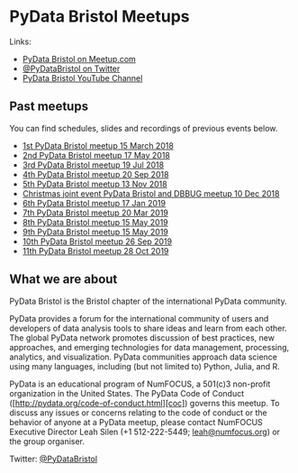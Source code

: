 # PyData Bristol Meetups

Links:
- [PyData Bristol on Meetup.com][meetup]
- [@PyDataBristol on Twitter][twitter]
- [PyData Bristol YouTube Channel][youtube]

## Past meetups

You can find schedules, slides and recordings of previous events below.
- [1st PyData Bristol meetup 15 March 2018](./meetup_2018_03_15)
- [2nd PyData Bristol meetup 17 May 2018](./meetup_2018_05_17)
- [3rd PyData Bristol meetup 19 Jul 2018](./meetup_2018_07_19)
- [4th PyData Bristol meetup 20 Sep 2018](./meetup_2018_09_20)
- [5th PyData Bristol meetup 13 Nov 2018](./meetup_2018_11_13)
- [Christmas joint event PyData Bristol and DBBUG meetup 10 Dec 2018](./meetup_2018_12_10)
- [6th PyData Bristol meetup 17 Jan 2019](./meetup_2019_01_17)
- [7th PyData Bristol meetup 20 Mar 2019](./meetup_2019_03_20)
- [8th PyData Bristol meetup 15 May 2019](./meetup_2019_05_15)
- [9th PyData Bristol meetup 15 May 2019](./meetup_2019_07_18)
- [10th PyData Bristol meetup 26 Sep 2019](./meetup_2019_09)
- [11th PyData Bristol meetup 28 Oct 2019](./meetup_2019_10)

## What we are about

PyData Bristol is the Bristol chapter of the international PyData community.

PyData provides a forum for the international community of users and developers
of data analysis tools to share ideas and learn from each other. The global
PyData network promotes discussion of best practices, new approaches, and
emerging technologies for data management, processing, analytics, and
visualization. PyData communities approach data science using many languages,
including (but not limited to) Python, Julia, and R.

PyData is an educational program of NumFOCUS, a 501(c)3 non-profit organization
in the United States. The PyData Code of Conduct
([http://pydata.org/code-of-conduct.html][coc]) governs this meetup. To discuss
any issues or concerns relating to the code of conduct or the behavior of
anyone at a PyData meetup, please contact NumFOCUS Executive Director Leah
Silen (+1 512-222-5449; leah@numfocus.org) or the group organiser.

Twitter: [@PyDataBristol][twitter]

[twitter]: https://twitter.com/PyDataBristol
[coc]: http://pydata.org/code-of-conduct.html
[meetup]: https://www.meetup.com/PyData-Bristol/
[youtube]: https://www.youtube.com/channel/UCLx854lMH98BpyVfi-bnQkw
